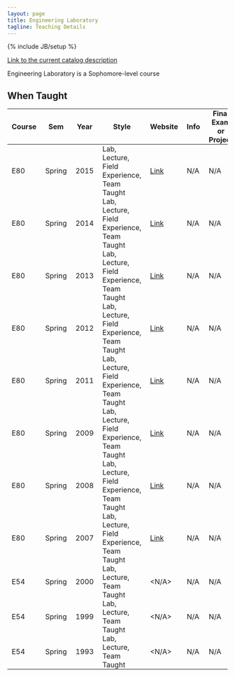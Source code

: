 ```yaml
---
layout: page
title: Engineering Laboratory
tagline: Teaching Details
---
```

{% include JB/setup %}

[Link to the current catalog description](https://www.hmc.edu/engineering/curriculum/courses/engineering-course-descriptions/#80)

Engineering Laboratory is a Sophomore-level course

## When Taught
<style>
th, td {
    padding:  0px 10px;
}
</style>

| Course | Sem | Year | Style | Website | Info | Final Exam or Project |
| ------ | --- | ---- | ----- | ------- | ---- | --------------------- |
| E80 | Spring | 2015 | Lab, Lecture, Field Experience, Team Taught | [Link](http://www.eng.hmc.edu/NewE80/index.html) | N/A | N/A |
| E80 | Spring | 2014 | Lab, Lecture, Field Experience, Team Taught | [Link](http://www.eng.hmc.edu/NewE80/index.html) | N/A | N/A |
| E80 | Spring | 2013 | Lab, Lecture, Field Experience, Team Taught | [Link](http://www.eng.hmc.edu/NewE80/index.html) | N/A | N/A |
| E80 | Spring | 2012 | Lab, Lecture, Field Experience, Team Taught | [Link](http://www.eng.hmc.edu/NewE80/index.html) | N/A | N/A |
| E80 | Spring | 2011 | Lab, Lecture, Field Experience, Team Taught | [Link](http://www.eng.hmc.edu/NewE80/index.html) | N/A | N/A |
| E80 | Spring | 2009 | Lab, Lecture, Field Experience, Team Taught | [Link](http://www.eng.hmc.edu/NewE80/index.html) | N/A | N/A |
| E80 | Spring | 2008 | Lab, Lecture, Field Experience, Team Taught | [Link](http://www.eng.hmc.edu/NewE80/index.html) | N/A | N/A |
| E80 | Spring | 2007 | Lab, Lecture, Field Experience, Team Taught | [Link](http://www.eng.hmc.edu/NewE80/index.html) | N/A | N/A |
| E54 | Spring | 2000 | Lab, Lecture, Team Taught | <N/A> | N/A | N/A |
| E54 | Spring | 1999 | Lab, Lecture, Team Taught | <N/A> | N/A | N/A |
| E54 | Spring | 1993 | Lab, Lecture, Team Taught | <N/A> | N/A | N/A |
